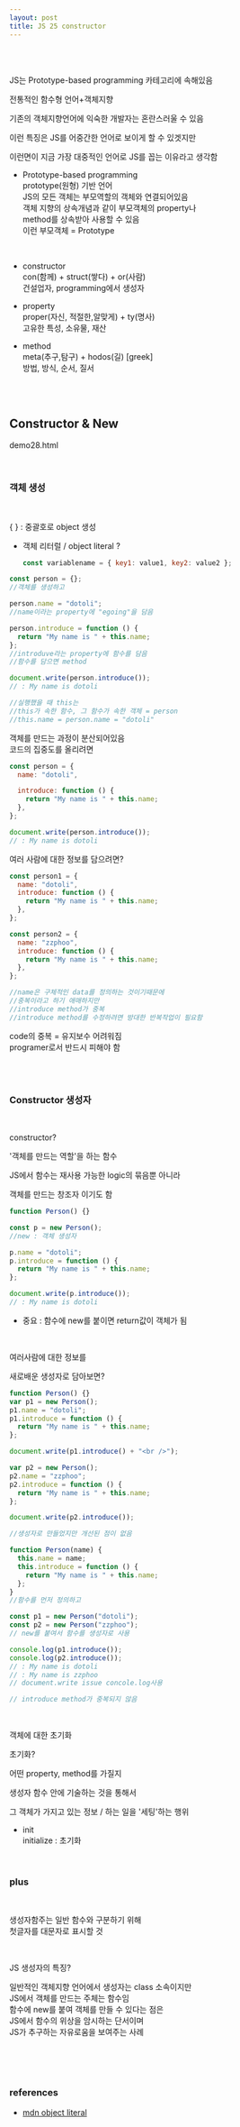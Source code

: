 ```yaml
---
layout: post
title: JS 25 constructor
---
```


<br><br>

JS는 Prototype-based programming 카테고리에 속해있음

전통적인 함수형 언어+객체지향

기존의 객체지향언어에 익숙한 개발자는 혼란스러울 수 있음

이런 특징은 JS를 어중간한 언어로 보이게 할 수 있겟지만

이런면이 지금 가장 대중적인 언어로 JS를 꼽는 이유라고 생각함

- Prototype-based programming<br>
  prototype(원형) 기반 언어<br>
  JS의 모든 객체는 부모역할의 객체와 연결되어있음<br>
  객체 지향의 상속개념과 같이 부모객체의 property나<br>
  method를 상속받아 사용할 수 있음<br>
  이런 부모객체 = Prototype

<br>

- constructor<br>
  con(함께) + struct(쌓다) + or(사람)<br>
  건설업자, programming에서 생성자

- property<br>
  proper(자신, 적절한,알맞게) + ty(명사)<br>
  고유한 특성, 소유물, 재산

- method<br>
  meta(추구,탐구) + hodos(길) [greek]<br>
  방법, 방식, 순서, 질서

<br><br>

## Constructor & New

demo28.html

<br>

### 객체 생성

<br>

{ } : 중괄호로 object 생성

- 객체 리터럴 / object literal ?

  ```javascript
  const variablename = { key1: value1, key2: value2 };
  ```

```javascript
const person = {};
//객체를 생성하고

person.name = "dotoli";
//name이라는 property에 "egoing"을 담음

person.introduce = function () {
  return "My name is " + this.name;
};
//introduve라는 property에 함수를 담음
//함수를 담으면 method

document.write(person.introduce());
// : My name is dotoli

//실행했을 때 this는
//this가 속한 함수, 그 함수가 속한 객체 = person
//this.name = person.name = "dotoli"
```

객체를 만드는 과정이 분산되어있음<br>
코드의 집중도를 올리려면

```javascript
const person = {
  name: "dotoli",

  introduce: function () {
    return "My name is " + this.name;
  },
};

document.write(person.introduce());
// : My name is dotoli
```

여러 사람에 대한 정보를 담으려면?

```javascript
const person1 = {
  name: "dotoli",
  introduce: function () {
    return "My name is " + this.name;
  },
};

const person2 = {
  name: "zzphoo",
  introduce: function () {
    return "My name is " + this.name;
  },
};

//name은 구체적인 data를 정의하는 것이기때문에
//중복이라고 하기 애매하지만
//introduce method가 중복
//introduce method를 수정하려면 방대한 반복작업이 필요함
```

code의 중복 = 유지보수 어려워짐<br>
programer로서 반드시 피해야 함

<br><br>

### Constructor 생성자

<br>

constructor?

'객체를 만드는 역할'을 하는 함수

JS에서 함수는 재사용 가능한 logic의 묶음뿐 아니라

객체를 만드는 창조자 이기도 함

```javascript
function Person() {}

const p = new Person();
//new : 객체 생성자

p.name = "dotoli";
p.introduce = function () {
  return "My name is " + this.name;
};

document.write(p.introduce());
// : My name is dotoli
```

- 중요 : 함수에 new를 붙이면 return값이 객체가 됨

<br>

여러사람에 대한 정보를

새로배운 생성자로 담아보면?

```javascript
function Person() {}
var p1 = new Person();
p1.name = "dotoli";
p1.introduce = function () {
  return "My name is " + this.name;
};

document.write(p1.introduce() + "<br />");

var p2 = new Person();
p2.name = "zzphoo";
p2.introduce = function () {
  return "My name is " + this.name;
};

document.write(p2.introduce());

//생성자로 만들었지만 개선된 점이 없음
```

```javascript
function Person(name) {
  this.name = name;
  this.introduce = function () {
    return "My name is " + this.name;
  };
}
//함수를 먼저 정의하고

const p1 = new Person("dotoli");
const p2 = new Person("zzphoo");
// new를 붙여서 함수를 생성자로 사용

console.log(p1.introduce());
console.log(p2.introduce());
// : My name is dotoli
// : My name is zzphoo
// document.write issue concole.log사용

// introduce method가 중복되지 않음
```

<br>

객체에 대한 초기화

초기화?

어떤 property, method를 가질지

생성자 함수 안에 기술하는 것을 통해서

그 객체가 가지고 있는 정보 / 하는 일을 '세팅'하는 행위

- init<br>
  initialize : 초기화

<br>

### plus

<br>

생성자함주는 일반 함수와 구분하기 위해<br>
첫글자를 대문자로 표시할 것

<br>

JS 생성자의 특징?

일반적인 객체지향 언어에서 생성자는 class 소속이지만<br>
JS에서 객체를 만드는 주체는 함수임<br>
함수에 new를 붙여 객체를 만들 수 있다는 점은 <br>
JS에서 함수의 위상을 암시하는 단서이며<br>
JS가 추구하는 자유로움을 보여주는 사례

<br><br><br>

### references

- [mdn object literal](https://developer.mozilla.org/ko/docs/Web/JavaScript/Reference/Operators/Object_initializer)
